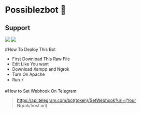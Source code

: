 # Possiblezbot 🤖

## Support
<a href="https://t.me/FridaySupportOfficial"><img src="https://img.shields.io/badge/Join-Telegram%20Channel-red.svg?logo=Telegram"></a>
<a href="https://t.me/possiblezbot"><img src="https://img.shields.io/badge/Test%20Bot%20On%20Telegram%20Group-blue.svg?logo=telegram"></a>

#How To Deploy This Bot

* First Download This Raw File
* Edit Like You want 
* Download Xampp and Ngrok
* Turn On Apache
* Run ⚡

#How to Set Webhook On Telegram

> https://api.telegram.com/bot(token)/SetWebhook?url=(Your Ngrok/host url)



